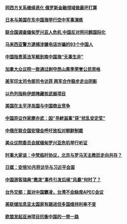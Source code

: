 #### [同西方关系继续恶化 俄罗斯金融领域做最坏打算](../pages/z__yoerrvp/4591403.md) 

#### [日本与美国在东中国海举行空中军事演练](../pages/z__yoerrvp/4591297.md) 

#### [联合国调查缅甸罗兴亚人危机 中国反对将问题国际化](../pages/z__yoerrvp/4591174.md) 

#### [马来西亚警方逮捕涉嫌电话诈骗的93个中国人](../pages/z__yoerrvp/4591104.md) 

#### [中国指责英法军舰到南中国海“无事生非”](../pages/z__yoerrvp/4591023.md) 

#### [加拿大众议院一致通过剥夺昂山素季荣誉公民资格](../pages/z__yoerrvp/4591022.md) 

#### [美军印太司令部司令访菲 两军合作稳步走出阴影](../pages/z__yoerrvp/4590991.md) 

#### [以色列指称伊朗掩藏核武器项目](../pages/z__yoerrvp/4590984.md) 

#### [美国在太平洋岛国与中国商业竞争](../pages/z__yoerrvp/4590959.md) 

#### [中国异议作家廖亦武：因“寻衅滋事”获“扰乱安定奖”](../pages/z__yoerrvp/4590958.md) 

#### [中俄在联合国安理会呼吁放松对朝鲜制裁](../pages/z__yoerrvp/4590887.md) 

#### [美众议院委员会就缅甸罗兴亚危机举行听证](../pages/z__yoerrvp/4589973.md) 

#### [时事大家谈：中梵临时协议，北京与罗马天主教廷走向共存？](../pages/z__yoerrvp/4589833.md) 

#### [日媒：安倍10月将访华与习近平会面](../pages/z__yoerrvp/4589725.md) 

#### [中国游客瑞典“撒泼”事件引发后续“风暴”何时了？](../pages/z__yoerrvp/4589575.md) 

#### [台外交部：面对中国霸凌，台湾不会缺席APEC会议](../pages/z__yoerrvp/4589490.md) 

#### [美联储加息亚太国家有跟进但多国维持利率不变](../pages/z__yoerrvp/4589461.md) 

#### [欧盟发起亚洲项目抗衡中国的一带一路](../pages/z__yoerrvp/4589433.md) 


